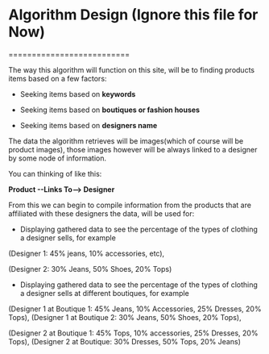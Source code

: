 Algorithm Design (Ignore this file for Now)
==========================
==========================



The way this algorithm will function on this site, will be to finding products items based on a few factors:

- Seeking items based on **keywords**

- Seeking items based on **boutiques or fashion houses** 

- Seeking items based on **designers name**

The data the algorithm retrieves will be images(which of course will be product images), those images however will be always linked to a designer by some node of information.

You can thinking of like this:
 
**Product --**Links To**--> Designer**

From this we can begin to compile information from the products that are affiliated with these designers the data, will be used for:

 - Displaying gathered data to see the percentage of the types of clothing a designer sells, for example 

(Designer 1: 45% jeans, 10% accessories, etc), 

(Designer 2: 30% Jeans, 50% Shoes, 20% Tops)

- Displaying gathered data to see the percentage of the types of clothing a designer sells at different boutiques, for example

(Designer 1 at Boutique 1: 45% Jeans, 10% Accessories, 25% Dresses, 20% Tops), (Designer 1 at Boutique 2: 30% Jeans, 50% Shoes, 20% Tops),

(Designer 2 at Boutique 1: 45% Tops, 10% accessories, 25% Dresses, 20% Tops), (Designer 2 at Boutique: 30% Dresses, 50% Tops, 20% Jeans) 



